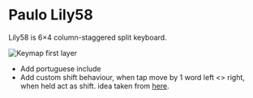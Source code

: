 # Paulo Lily58

Lily58 is 6×4 column-staggered split keyboard.

![Keymap first layer](https://i.postimg.cc/HWcgcxb8/lily58.png "Keymap first layer")

- Add portuguese include
- Add custom shift behaviour, when tap move by 1 word left <> right, when held act as shift.
idea taken from [here](https://getreuer.info/posts/keyboards/custom-shift-keys/index.html).

